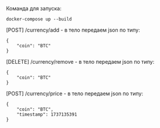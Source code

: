 Команда для запуска:
```
docker-compose up --build
```

[POST] /currency/add - в тело передаем json по типу:
```
{
    "coin": "BTC"
}
```

[DELETE] /currency/remove - в тело передаем json по типу:
```
{
    "coin": "BTC"
}
```

[POST] /currency/price - в тело передаем json по типу:
```
{
    "coin": "BTC",
    "timestamp": 1737135391
}
```
